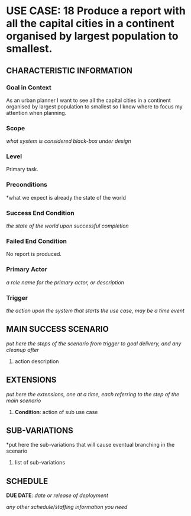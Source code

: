 # USE CASE: 18 Produce a report with all the capital cities in a continent organised by largest population to smallest.

## CHARACTERISTIC INFORMATION

### Goal in Context

As an urban planner I want to see all the capital cities in a continent organised by largest population to smallest so I know where to focus my attention when planning.

### Scope

*what system is considered black-box under design*

### Level

Primary task.

### Preconditions

*what we expect is already the state of the world

### Success End Condition

*the state of the world upon successful completion*

### Failed End Condition

No report is produced.

### Primary Actor

*a role name for the primary actor, or description*

### Trigger

*the action upon the system that starts the use case, may be a time event*

## MAIN SUCCESS SCENARIO

*put here the steps of the scenario from trigger to goal delivery, and any cleanup after*

1. action description

## EXTENSIONS

*put here the extensions, one at a time, each referring to the step of the main scenario*

1. **Condition**: action of sub use case

## SUB-VARIATIONS

*put here the sub-variations that will cause eventual branching in the scenario

1. list of sub-variations

## SCHEDULE

**DUE DATE**: *date or release of deployment*

*any other schedule/staffing information you need*